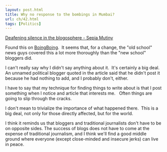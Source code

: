 ```yaml
---
layout: post.html
title: Why no response to the bombings in Mumbai?
url: ch/42.html
tags: [Politics]
---
```

[Deafening silence in the blogosphere - Sepia Mutiny](http://www.sepiamutiny.com/sepia/archives/003568.html)

Found this on [BoingBoing](http://www.boingboing.net).  It seems that, for a change, the "old school" news guys covered this a lot more thoroughly than the "new school" bloggers did.    


I can't really say why I didn't say anything about it.  It's certainly a big deal.  An unnamed political blogger quoted in the article said that he didn't post it because he had nothing to add, and I probably don't, either.

I have to say that my technique for finding things to write about is that I post something when I notice and article that interests me.   Often things are going to slip through the cracks.    


I don't mean to trivialize the importance of what happened there.  This is a big deal, not only for those directly affected, but for the world.    


I think it reminds us that bloggers and traditional journalists don't have to be on opposite sides. The success of blogs does not have to come at the expense of traditional journalism, and I think we'll find a good middle ground where everyone (except close-minded and insecure jerks) can live in peace.  


  

